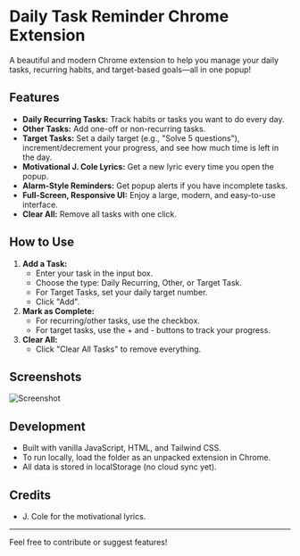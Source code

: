 # Daily Task Reminder Chrome Extension

A beautiful and modern Chrome extension to help you manage your daily tasks, recurring habits, and target-based goals—all in one popup!

## Features

- **Daily Recurring Tasks:** Track habits or tasks you want to do every day.
- **Other Tasks:** Add one-off or non-recurring tasks.
- **Target Tasks:** Set a daily target (e.g., "Solve 5 questions"), increment/decrement your progress, and see how much time is left in the day.
- **Motivational J. Cole Lyrics:** Get a new lyric every time you open the popup.
- **Alarm-Style Reminders:** Get popup alerts if you have incomplete tasks.
- **Full-Screen, Responsive UI:** Enjoy a large, modern, and easy-to-use interface.
- **Clear All:** Remove all tasks with one click.

## How to Use

1. **Add a Task:**
   - Enter your task in the input box.
   - Choose the type: Daily Recurring, Other, or Target Task.
   - For Target Tasks, set your daily target number.
   - Click "Add".
2. **Mark as Complete:**
   - For recurring/other tasks, use the checkbox.
   - For target tasks, use the + and - buttons to track your progress.
3. **Clear All:**
   - Click "Clear All Tasks" to remove everything.

## Screenshots

![Screenshot](screenshot.png)

## Development

- Built with vanilla JavaScript, HTML, and Tailwind CSS.
- To run locally, load the folder as an unpacked extension in Chrome.
- All data is stored in localStorage (no cloud sync yet).

## Credits
- J. Cole for the motivational lyrics.

---

Feel free to contribute or suggest features!
